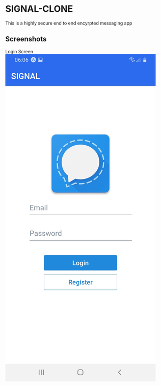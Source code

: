 # SIGNAL-CLONE
This is a highly secure end to end encyrpted messaging app

## Screenshots
Login Screen
![Login Screen](screenshots/firstloginscreen.jpg)
